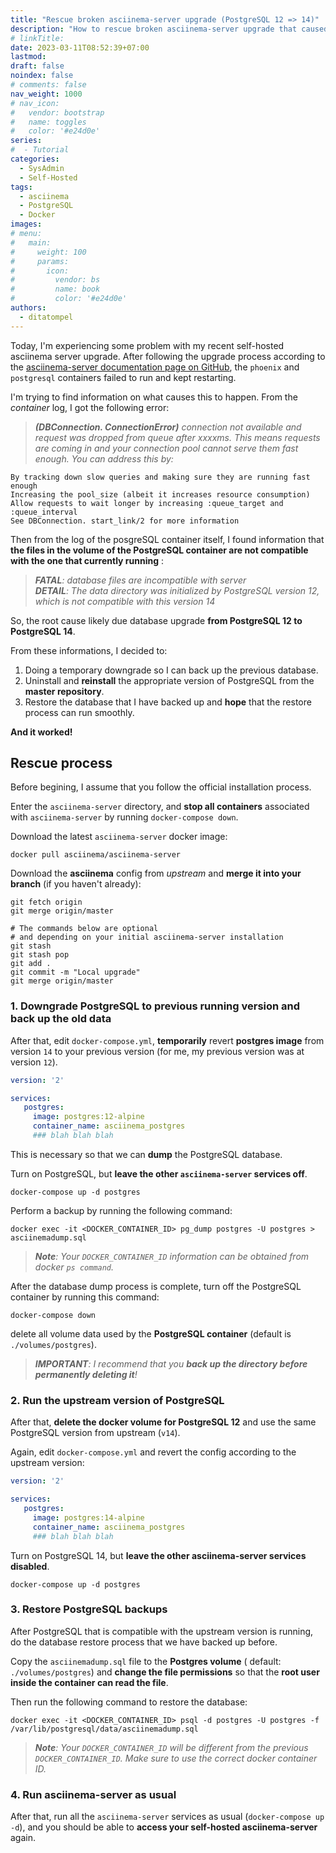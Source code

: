 ```yaml
---
title: "Rescue broken asciinema-server upgrade (PostgreSQL 12 => 14)"
description: "How to rescue broken asciinema-server upgrade that caused by incompatible files in the volume of the old PostgreSQL 12 container with the latest upstream version"
# linkTitle:
date: 2023-03-11T08:52:39+07:00
lastmod:
draft: false
noindex: false
# comments: false
nav_weight: 1000
# nav_icon:
#   vendor: bootstrap
#   name: toggles
#   color: '#e24d0e'
series:
#  - Tutorial
categories:
  - SysAdmin
  - Self-Hosted
tags:
  - asciinema
  - PostgreSQL
  - Docker
images:
# menu:
#   main:
#     weight: 100
#     params:
#       icon:
#         vendor: bs
#         name: book
#         color: '#e24d0e'
authors:
  - ditatompel
---
```


Today, I'm experiencing some problem with my recent self-hosted asciinema server upgrade. After following the upgrade process according to the [asciinema-server documentation page on GitHub](https://github.com/asciinema/asciinema-server/wiki/Installation-guide), the `phoenix` and `postgresql` containers failed to run and kept restarting.

<!--more-->

I'm trying to find information on what causes this to happen. From the *container* log, I got the following error:

> _**(DBConnection. ConnectionError)** connection not available and request was dropped from queue after xxxxms. This means requests are coming in and your connection pool cannot serve them fast enough. You can address this by:_

```plain
By tracking down slow queries and making sure they are running fast enough
Increasing the pool_size (albeit it increases resource consumption)
Allow requests to wait longer by increasing :queue_target and :queue_interval
See DBConnection. start_link/2 for more information
```

Then from the log of the posgreSQL container itself, I found information that **the files in the volume of the PostgreSQL container are not compatible with the one that currently running** :

> _**FATAL**: database files are incompatible with server_   
> _**DETAIL**: The data directory was initialized by PostgreSQL version 12, which is not compatible with this version 14_

So, the root cause likely due database upgrade **from PostgreSQL 12 to PostgreSQL 14**.

From these informations, I decided to:
1. Doing a temporary downgrade so I can back up the previous database.
2. Uninstall and **reinstall** the appropriate version of PostgreSQL from the **master repository**.
3. Restore the database that I have backed up and **hope** that the restore process can run smoothly.

**And it worked!**

## Rescue process
Before begining, I assume that you follow the official installation process.

Enter the `asciinema-server` directory, and **stop all containers** associated with `asciinema-server` by running `docker-compose down`.

Download the latest `asciinema-server` docker image:
```shell
docker pull asciinema/asciinema-server
```

Download the **asciinema** config from *upstream* and **merge it into your branch** (if you haven't already):
```shell
git fetch origin
git merge origin/master

# The commands below are optional
# and depending on your initial asciinema-server installation
git stash
git stash pop
git add .
git commit -m "Local upgrade"
git merge origin/master
```

### 1. Downgrade PostgreSQL to previous running version and back up the old data
After that, edit `docker-compose.yml`, **temporarily** revert **postgres image** from version `14` to your previous version (for me, my previous version was at version `12`).

```yaml
version: '2'

services:
   postgres:
     image: postgres:12-alpine
     container_name: asciinema_postgres
     ### blah blah blah
```
This is necessary so that we can **dump** the PostgreSQL database.

Turn on PostgreSQL, but **leave the other `asciinema-server` services off**.
```shell
docker-compose up -d postgres
```

Perform a backup by running the following command:
```shell
docker exec -it <DOCKER_CONTAINER_ID> pg_dump postgres -U postgres > asciinemadump.sql
```

> _**Note**: Your `DOCKER_CONTAINER_ID` information can be obtained from docker `ps command`._

After the database dump process is complete, turn off the PostgreSQL container by running this command:
```shell
docker-compose down
```
delete all volume data used by the **PostgreSQL container** (default is `./volumes/postgres`).

> _**IMPORTANT**: I recommend that you **back up the directory before permanently deleting it**!_

### 2. Run the upstream version of PostgreSQL
After that, **delete the docker volume for PostgreSQL 12** and use the same PostgreSQL version from upstream (`v14`).

Again, edit `docker-compose.yml` and revert the config according to the upstream version:
```yaml
version: '2'

services:
   postgres:
     image: postgres:14-alpine
     container_name: asciinema_postgres
     ### blah blah blah
```

Turn on PostgreSQL 14, but **leave the other asciinema-server services disabled**.
```shell
docker-compose up -d postgres
```

### 3. Restore PostgreSQL backups
After PostgreSQL that is compatible with the upstream version is running, do the database restore process that we have backed up before.

Copy the `asciinemadump.sql` file to the **Postgres volume** ( default: `./volumes/postgres`) and **change the file permissions** so that the **root user inside the container can read the file**.

Then run the following command to restore the database:
```shell
docker exec -it <DOCKER_CONTAINER_ID> psql -d postgres -U postgres -f /var/lib/postgresql/data/asciinemadump.sql
```

> _**Note**: Your `DOCKER_CONTAINER_ID` will be different from the previous `DOCKER_CONTAINER_ID`. Make sure to use the correct docker container ID._

### 4. Run asciinema-server as usual
After that, run all the `asciinema-server` services as usual (`docker-compose up -d`), and you should be able to **access your self-hosted asciinema-server** again.
